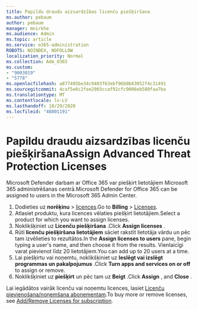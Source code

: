 ```yaml
---
title: Papildu draudu aizsardzības licenču piešķiršana
ms.author: pebaum
author: pebaum
manager: mnirkhe
ms.audience: Admin
ms.topic: article
ms.service: o365-administration
ROBOTS: NOINDEX, NOFOLLOW
localization_priority: Normal
ms.collection: Adm_O365
ms.custom:
- "9003019"
- "5778"
ms.openlocfilehash: a877495be34c9403f63ebf96b0b83052f4c31491
ms.sourcegitcommit: 4caf5e6c2fee2903ccaf92cfc9006eb580faa7ba
ms.translationtype: MT
ms.contentlocale: lv-LV
ms.lasthandoff: 10/29/2020
ms.locfileid: "48801191"
---
```

# <a name="assign-advanced-threat-protection-licenses"></a><span data-ttu-id="156ce-102">Papildu draudu aizsardzības licenču piešķiršana</span><span class="sxs-lookup"><span data-stu-id="156ce-102">Assign Advanced Threat Protection Licenses</span></span>

<span data-ttu-id="156ce-103">Microsoft Defender darbam ar Office 365 var piešķirt lietotājiem Microsoft 365 administrēšanas centrā.</span><span class="sxs-lookup"><span data-stu-id="156ce-103">Microsoft Defender for Office 365 can be assigned to users in the Microsoft 365 Admin Center.</span></span>

1. <span data-ttu-id="156ce-104">Dodieties uz **norēķinu**  >  [licences](https://go.microsoft.com/fwlink/p/?linkid=842264).</span><span class="sxs-lookup"><span data-stu-id="156ce-104">Go to **Billing** > [Licenses](https://go.microsoft.com/fwlink/p/?linkid=842264).</span></span>
2. <span data-ttu-id="156ce-105">Atlasiet produktu, kura licences vēlaties piešķirt lietotājiem.</span><span class="sxs-lookup"><span data-stu-id="156ce-105">Select a product for which you want to assign licenses.</span></span>
3. <span data-ttu-id="156ce-106">Noklikšķiniet uz **Licenču piešķiršana** .</span><span class="sxs-lookup"><span data-stu-id="156ce-106">Click **Assign licenses** .</span></span>
4. <span data-ttu-id="156ce-107">Rūtī **licenču piešķiršana lietotājiem**  sāciet rakstīt lietotāja vārdu un pēc tam izvēlieties to rezultātos.</span><span class="sxs-lookup"><span data-stu-id="156ce-107">In the **Assign licenses to users**  pane, begin typing a user's name, and then choose it from the results.</span></span> <span data-ttu-id="156ce-108">Vienlaicīgi varat pievienot līdz 20 lietotājiem.</span><span class="sxs-lookup"><span data-stu-id="156ce-108">You can add up to 20 users at a time.</span></span>
5. <span data-ttu-id="156ce-109">Lai piešķirtu vai noņemtu, noklikšķiniet uz **Ieslēgt vai izslēgt programmas un pakalpojumus**  .</span><span class="sxs-lookup"><span data-stu-id="156ce-109">Click **Turn apps and services on or off**  to assign or remove.</span></span>
6. <span data-ttu-id="156ce-110">Noklikšķiniet uz **piešķirt** un pēc tam uz  **Beigt** .</span><span class="sxs-lookup"><span data-stu-id="156ce-110">Click **Assign** , and  **Close** .</span></span>

<span data-ttu-id="156ce-111">Lai iegādātos vairāk licenču vai noņemtu licences, lasiet [Licenču pievienošana/noņemšana abonementam](https://docs.microsoft.com/microsoft-365/commerce/licenses/buy-licenses?view=o365-worldwide#add-or-remove-licenses-for-your-business-subscription).</span><span class="sxs-lookup"><span data-stu-id="156ce-111">To buy more or remove licenses, see [Add/Remove Licenses for subscription](https://docs.microsoft.com/microsoft-365/commerce/licenses/buy-licenses?view=o365-worldwide#add-or-remove-licenses-for-your-business-subscription).</span></span>
